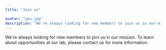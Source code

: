 ```yaml
---
title: "Join us"

avatar: "you.jpg"
description: "We're always looking for new members to join us in our mission. To learn about ..."
---
```


We're always looking for new members to join us in our mission. To learn about opportunities at our lab, please contact us for more information.
